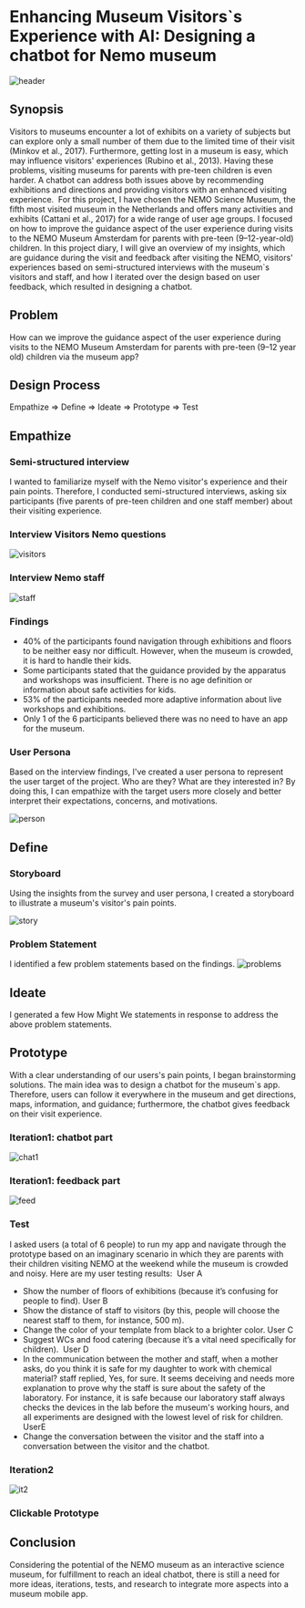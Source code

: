 # Enhancing Museum Visitors`s Experience with AI: Designing a chatbot for Nemo museum
![header](/Assets/example03.png)
## Synopsis
Visitors to museums encounter a lot of exhibits on a variety of subjects but can explore only a small number of them due to the limited time of their visit (Minkov et al., 2017). Furthermore, getting lost in a museum is easy, which may influence visitors' experiences (Rubino et al., 2013). Having these problems, visiting museums for parents with pre-teen children is even harder. A chatbot can address both issues above by recommending exhibitions and directions and providing visitors with an enhanced visiting experience. 
For this project, I have chosen the NEMO Science Museum, the fifth most visited museum in the Netherlands and offers many activities and exhibits (Cattani et al., 2017) for a wide range of user age groups. I focused on how to improve the guidance aspect of the user experience during visits to the NEMO Museum Amsterdam for parents with pre-teen (9–12-year-old) children. In this project diary, I will give an overview of my insights, which are guidance during the visit and feedback after visiting the NEMO, visitors' experiences based on semi-structured interviews with the museum`s visitors and staff, and how I iterated over the design based on user feedback, which resulted in designing a chatbot.
## Problem
How can we improve the guidance aspect of the user experience during visits to the NEMO Museum Amsterdam for parents with pre-teen (9–12 year old) children via the museum app? 
## Design Process
Empathize => Define => Ideate => Prototype => Test
## Empathize
### Semi-structured interview
I wanted to familiarize myself with the Nemo visitor's experience and their pain points. Therefore, I conducted semi-structured interviews, asking six participants (five parents of pre-teen children and one staff member) about their visiting experience.
### Interview Visitors Nemo questions
![visitors](/Assets/visitors.jpg)
### Interview Nemo staff
![staff](/Assets/staff.jpg)
### Findings
- 40% of the participants found navigation through exhibitions and floors to be neither easy nor difficult. However, when the museum is crowded, it is hard to handle their kids. 
- Some participants stated that the guidance provided by the apparatus and workshops was insufficient. There is no age definition or information about safe activities for kids.
- 53% of the participants needed more adaptive information about live workshops and exhibitions.
- Only 1 of the 6 participants believed there was no need to have an app for the museum.
### User Persona
Based on the interview findings, I've created a user persona to represent the user target of the project. Who are they? What are they interested in? By doing this, I can empathize with the target users more closely and better interpret their expectations, concerns, and motivations.

![person](/Assets/persona.jpg)

## Define
### Storyboard 
Using the insights from the survey and user persona, I created a storyboard to illustrate a museum's visitor's pain points.

![story](/Assets/story.jpg)
### Problem Statement
I identified a few problem statements based on the findings.
![problems](/Assets/problems1.png)
## Ideate
I generated a few How Might We statements in response to address the above problem statements.

## Prototype
With a clear understanding of our users's pain points, I began brainstorming solutions. The main idea was to design a chatbot for the museum`s app. Therefore, users can follow it everywhere in the museum and get directions, maps, information, and guidance; furthermore, the chatbot gives feedback on their visit experience.
### Iteration1: chatbot part
![chat1](/Assets/chat1.jpg)
### Iteration1: feedback part
![feed](/Assets/feedbk.jpg)
### Test 
I asked users (a total of 6 people) to run my app and navigate through the prototype based on an imaginary scenario in which they are parents with their children visiting NEMO at the weekend while the museum is crowded and noisy.
Here are my user testing results: 
User A
- Show the number of floors of exhibitions (because it’s confusing for people to find).
User B
- Show the distance of staff to visitors (by this, people will choose the nearest staff to them, for instance, 500 m).
- Change the color of your template from black to a brighter color.
User C
- Suggest WCs and food catering (because it’s a vital need specifically for children). 
User D
- In the communication between the mother and staff, when a mother asks, do you think it is safe for my daughter to work with chemical material? staff replied, Yes, for sure. It seems deceiving and needs more explanation to prove why the staff is sure about the safety of the laboratory. For instance, it is safe because our laboratory staff always checks the devices in the lab before the museum's working hours, and all experiments are designed with the lowest level of risk for children.
UserE
- Change the conversation between the visitor and the staff into a conversation between the visitor and the chatbot.
### Iteration2
![it2](/Assets/iteration2.jpg)
### Clickable Prototype
## Conclusion
Considering the potential of the NEMO museum as an interactive science museum, for fulfillment to reach an ideal chatbot, there is still a need for more ideas, iterations, tests, and research to integrate more aspects into a museum mobile app.
















